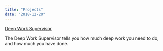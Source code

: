 ```yaml
---
title: "Projects"
date: "2018-12-20"
---
```


[Deep Work Supervisor](https://github.com/willbidstrup/deep_work_supervisor)

The Deep Work Supervisor tells you how much deep work you need to do, and how much you have done.  
